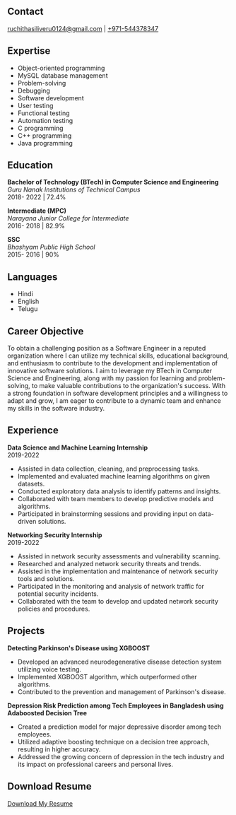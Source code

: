 ## Contact

[ruchithasiliveru0124@gmail.com](mailto:ruchithasiliveru0124@gmail.com) | [+971-544378347](callto:+971-544378347)

## Expertise

- Object-oriented programming
- MySQL database management
- Problem-solving
- Debugging
- Software development
- User testing
- Functional testing
- Automation testing
- C programming
- C++ programming
- Java programming

## Education

**Bachelor of Technology (BTech) in Computer Science and Engineering**  
_Guru Nanak Institutions of Technical Campus_  
2018- 2022 | 72.4%

**Intermediate (MPC)**  
_Narayana Junior College for Intermediate_   
2016- 2018 | 82.9%

**SSC**   
_Bhashyam Public High School_  
2015- 2016 | 90%

## Languages

- Hindi
- English
- Telugu

## Career Objective

To obtain a challenging position as a Software Engineer in a reputed organization where I can utilize my technical skills, educational background, and enthusiasm to contribute to the development and implementation of innovative software solutions. I aim to leverage my BTech in Computer Science and Engineering, along with my passion for learning and problem- solving, to make valuable contributions to the organization's success. With a strong foundation in software development principles and a willingness to adapt and grow, I am eager to contribute to a dynamic team and enhance my skills in the software industry.

## Experience

**Data Science and Machine Learning Internship**  
2019-2022

- Assisted in data collection, cleaning, and preprocessing tasks.
- Implemented and evaluated machine learning algorithms on given datasets.
- Conducted exploratory data analysis to identify patterns and insights.
- Collaborated with team members to develop predictive models and algorithms.
- Participated in brainstorming sessions and providing input on data-driven solutions.

**Networking Security Internship**   
2019-2022

- Assisted in network security assessments and vulnerability scanning.
- Researched and analyzed network security threats and trends.
- Assisted in the implementation and maintenance of network security tools and solutions.
- Participated in the monitoring and analysis of network traffic for potential security incidents.
- Collaborated with the team to develop and updated network security policies and procedures.

## Projects

**Detecting Parkinson's Disease using XGBOOST**

- Developed an advanced neurodegenerative disease detection system utilizing voice testing.
- Implemented XGBOOST algorithm, which outperformed other algorithms.
- Contributed to the prevention and management of Parkinson's disease.

**Depression Risk Prediction among Tech Employees in Bangladesh using Adaboosted Decision Tree**

- Created a prediction model for major depressive disorder among tech employees.
- Utilized adaptive boosting technique on a decision tree approach, resulting in higher accuracy.
- Addressed the growing concern of depression in the tech industry and its impact on professional careers and personal lives.

## Download Resume

[Download My Resume](./Ruchitha_Resume.pdf)
